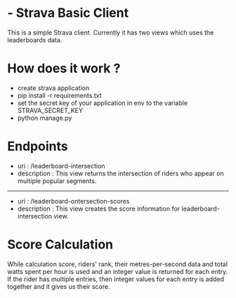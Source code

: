 # - Strava Basic Client


This is a simple Strava client. Currently it has two views which uses the leaderboards data.

# How does it work ?
  - create strava application
  - pip install -r requirements.txt
  - set the secret key of your application in env to the variable STRAVA_SECRET_KEY
  - python manage.py

# Endpoints
  - uri : /leaderboard-intersection
  - description : This view returns the intersection of riders who appear on multiple popular segments.
---
  - uri : /leaderboard-ontersection-scores
  - description : This view creates the score information for leaderboard-intersection view.


# Score Calculation
While calculation score, riders' rank, their metres-per-second data and total watts spent per hour is used and an integer value is returned for each entry.
If the rider has multiple entries, then integer values for each entry is added together and it gives us their score.